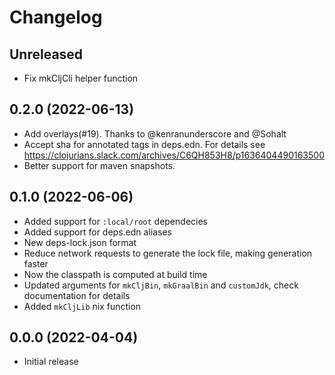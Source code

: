 # Changelog

## Unreleased

- Fix mkCljCli helper function

## 0.2.0 (2022-06-13)

- Add overlays(#19). Thanks to @kenranunderscore and @Sohalt
- Accept sha for annotated tags in deps.edn. For details see
  https://clojurians.slack.com/archives/C6QH853H8/p1636404490163500
- Better support for maven snapshots.

## 0.1.0 (2022-06-06)

- Added support for `:local/root` dependecies
- Added support for deps.edn aliases
- New deps-lock.json format
- Reduce network requests to generate the lock file, making generation faster
- Now the classpath is computed at build time
- Updated arguments for `mkCljBin`, `mkGraalBin` and `customJdk`, check
  documentation for details
- Added `mkCljLib` nix function

## 0.0.0 (2022-04-04)

- Initial release
